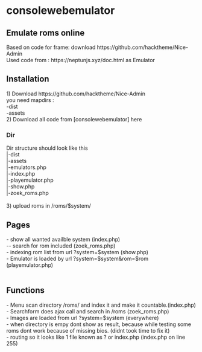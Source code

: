 # consolewebemulator
<h2>Emulate roms online</h2>
Based on code for frame: download https://github.com/hacktheme/Nice-Admin<br>
Used code from : https://neptunjs.xyz/doc.html as Emulator <br>

<h2>Installation</h2>
1) Download https://github.com/hacktheme/Nice-Admin<br>
you need mapdirs :<br>
-dist<br>
-assets <br>
2) Download all code from [consolewebemulator] here<br>
<h3>Dir</h3>
Dir structure should look like this <br>
|-dist<br>
|-assets<br>
|-emulators.php<br>
|-index.php<br>
|-playemulator.php<br>
|-show.php<br>
|-zoek_roms.php<br>
<br>
3) upload roms in /roms/$system/<br>



<h2>Pages</h2>
- show all wanted availble system (index.php)<br>
--  search for rom included (zoek_roms.php)<br>
- indexing rom list from url ?system=$system (show.php)<br>
- Emulator is loaded by url ?system=$system&rom=$rom (playemulator.php)<br>
<br>
<h2>Functions</h2>
- Menu scan directory /roms/ and index it and make it countable.(index.php)<br>
- Searchform does ajax call and search in /roms (zoek_roms.php)<br>
- Images are loaded from url ?system=$system (everywhere)<br>
- when directory is empy dont show as result, because while testing some roms dont work because of missing bios. (didnt took time to fix it)<br>
- routing so it looks like 1 file known as ? or index.php  (index.php on line 255)
